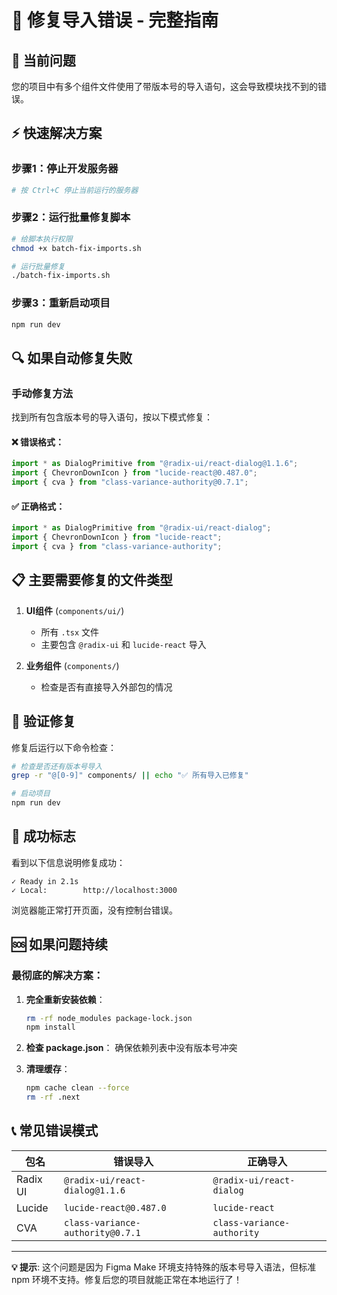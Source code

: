 # 🔧 修复导入错误 - 完整指南

## 🚨 当前问题
您的项目中有多个组件文件使用了带版本号的导入语句，这会导致模块找不到的错误。

## ⚡ 快速解决方案

### 步骤1：停止开发服务器
```bash
# 按 Ctrl+C 停止当前运行的服务器
```

### 步骤2：运行批量修复脚本
```bash
# 给脚本执行权限
chmod +x batch-fix-imports.sh

# 运行批量修复
./batch-fix-imports.sh
```

### 步骤3：重新启动项目
```bash
npm run dev
```

## 🔍 如果自动修复失败

### 手动修复方法
找到所有包含版本号的导入语句，按以下模式修复：

#### ❌ 错误格式：
```typescript
import * as DialogPrimitive from "@radix-ui/react-dialog@1.1.6";
import { ChevronDownIcon } from "lucide-react@0.487.0";
import { cva } from "class-variance-authority@0.7.1";
```

#### ✅ 正确格式：
```typescript
import * as DialogPrimitive from "@radix-ui/react-dialog";
import { ChevronDownIcon } from "lucide-react";
import { cva } from "class-variance-authority";
```

## 📋 主要需要修复的文件类型

1. **UI组件** (`components/ui/`)
   - 所有 `.tsx` 文件
   - 主要包含 `@radix-ui` 和 `lucide-react` 导入

2. **业务组件** (`components/`)
   - 检查是否有直接导入外部包的情况

## 🔧 验证修复

修复后运行以下命令检查：

```bash
# 检查是否还有版本号导入
grep -r "@[0-9]" components/ || echo "✅ 所有导入已修复"

# 启动项目
npm run dev
```

## 🎯 成功标志

看到以下信息说明修复成功：
```
✓ Ready in 2.1s
✓ Local:        http://localhost:3000
```

浏览器能正常打开页面，没有控制台错误。

## 🆘 如果问题持续

### 最彻底的解决方案：

1. **完全重新安装依赖**：
   ```bash
   rm -rf node_modules package-lock.json
   npm install
   ```

2. **检查 package.json**：
   确保依赖列表中没有版本号冲突

3. **清理缓存**：
   ```bash
   npm cache clean --force
   rm -rf .next
   ```

## 📞 常见错误模式

| 包名 | 错误导入 | 正确导入 |
|------|---------|---------|
| Radix UI | `@radix-ui/react-dialog@1.1.6` | `@radix-ui/react-dialog` |
| Lucide | `lucide-react@0.487.0` | `lucide-react` |
| CVA | `class-variance-authority@0.7.1` | `class-variance-authority` |

---

**💡 提示**: 这个问题是因为 Figma Make 环境支持特殊的版本号导入语法，但标准 npm 环境不支持。修复后您的项目就能正常在本地运行了！